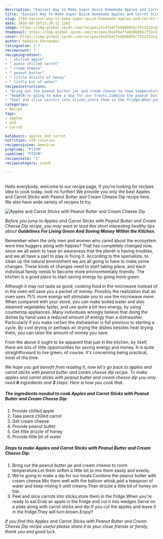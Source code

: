 ```yaml
---
description: "Easiest Way to Make Super Quick Homemade Apples and Carrot Sticks with Peanut Butter and Cream Cheese Dip"
title: "Easiest Way to Make Super Quick Homemade Apples and Carrot Sticks with Peanut Butter and Cream Cheese Dip"
slug: 1745-easiest-way-to-make-super-quick-homemade-apples-and-carrot-sticks-with-peanut-butter-and-cream-cheese-dip
date: 2020-08-16T13:39:11.126Z
image: https://img-global.cpcdn.com/recipes/614fb4ffebb0605b/751x532cq70/apples-and-carrot-sticks-with-peanut-butter-and-cream-cheese-dip-recipe-main-photo.jpg
thumbnail: https://img-global.cpcdn.com/recipes/614fb4ffebb0605b/751x532cq70/apples-and-carrot-sticks-with-peanut-butter-and-cream-cheese-dip-recipe-main-photo.jpg
cover: https://img-global.cpcdn.com/recipes/614fb4ffebb0605b/751x532cq70/apples-and-carrot-sticks-with-peanut-butter-and-cream-cheese-dip-recipe-main-photo.jpg
author: Rebecca Fernandez
ratingvalue: 3.7
reviewcount: 7
recipeingredient:
- " chilled apple"
- " piece chilled carrot"
- " cream cheese"
- " peanut butter"
- " little drizzle of honey"
- " little bit of water"
recipeinstructions:
- "Bring out the peanut butter jar and cream cheese to room temperature.Let them soften a little bit to mix them easily and evenly."
- "We&#39;re going to make a dip for our treats.Combine the peanut butter with cream cheese.Mix them well with the balloon whisk,add a teaspoon of water and keep mixing it until creamy.Then drizzle a little bit of honey on top."
- "Peel and slice carrots into sticks,store them in the fridge.When you&#39;re ready to eat.Grab an apple in the fridge and cut it into wedges.Serve on a plate along with carrot sticks and dip.If you cut the apples and leave it in the fridge.They will turn brown.Enjoy!!"
categories:
- Recipe
tags:
- apples
- and
- carrot

katakunci: apples and carrot 
nutrition: 229 calories
recipecuisine: American
preptime: "PT37M"
cooktime: "PT37M"
recipeyield: "1"
recipecategory: Lunch

---
```

<br>
Hello everybody, welcome to our recipe page, If you're looking for recipes idea to cook today, look no further! We provide you only the best Apples and Carrot Sticks with Peanut Butter and Cream Cheese Dip recipe here. We also have wide variety of recipes to try.
<br>


![Apples and Carrot Sticks with Peanut Butter and Cream Cheese Dip](https://img-global.cpcdn.com/recipes/614fb4ffebb0605b/751x532cq70/apples-and-carrot-sticks-with-peanut-butter-and-cream-cheese-dip-recipe-main-photo.jpg)

<i>Before you jump to Apples and Carrot Sticks with Peanut Butter and Cream Cheese Dip recipe, you may want to read this short interesting healthy tips about 
<strong>Guidelines For Living Green And Saving Money Within the Kitchen</strong>.</i>
</br>

Remember when the only men and women who cared about the ecosystem were tree huggers along with hippies? That has completely changed now, since we all seem to have an awareness that the planet is having troubles, and we all have a part to play in fixing it. According to the specialists, to clean up the natural environment we are all going to have to make some changes. These kinds of changes need to start taking place, and each individual family needs to become more environmentally friendly. The kitchen is a good place to start saving energy by going more green.

Although it may not taste as good, cooking food in the microwave instead of in the oven will save you a packet of money. Possibly the realization that an oven uses 75% more energy will stimulate you to use the microwave more. When compared with your stove, you can make boiled water and also steamed vegetables faster, and use quite a bit less energy, by using countertop appliances. Many individuals wrongly believe that doing the dishes by hand uses a reduced amount of energy than a dishwasher. Particularly if you make certain the dishwasher is full previous to starting a cycle. By cool drying or perhaps air drying the dishes besides heat drying them, you can raise the amount of money you save.

From the above it ought to be apparent that just in the kitchen, by itself, there are lots of little opportunities for saving energy and money. It is quite straightforward to live green, of course. It's concerning being practical, most of the time.


<i>We hope you got benefit from reading it, now let's go back to apples and carrot sticks with peanut butter and cream cheese dip recipe. To make apples and carrot sticks with peanut butter and cream cheese dip you only need <strong>6</strong> ingredients and <strong>3</strong> steps. Here is how you cook that.
</i>

##### The ingredients needed to cook Apples and Carrot Sticks with Peanut Butter and Cream Cheese Dip:

1. Provide  chilled apple
1. Take  piece chilled carrot
1. Get  cream cheese
1. Provide  peanut butter
1. Get  little drizzle of honey
1. Provide  little bit of water


##### Steps to make Apples and Carrot Sticks with Peanut Butter and Cream Cheese Dip:

1. Bring out the peanut butter jar and cream cheese to room temperature.Let them soften a little bit to mix them easily and evenly.
1. We&#39;re going to make a dip for our treats.Combine the peanut butter with cream cheese.Mix them well with the balloon whisk,add a teaspoon of water and keep mixing it until creamy.Then drizzle a little bit of honey on top.
1. Peel and slice carrots into sticks,store them in the fridge.When you&#39;re ready to eat.Grab an apple in the fridge and cut it into wedges.Serve on a plate along with carrot sticks and dip.If you cut the apples and leave it in the fridge.They will turn brown.Enjoy!!


<i>If you find this Apples and Carrot Sticks with Peanut Butter and Cream Cheese Dip recipe useful please share it to your close friends or family, thank you and good luck.</i>
